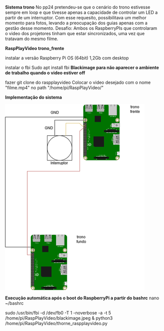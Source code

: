 **Sistema trono**
No pp24 pretendeu-se que o cenário do trono estivesse sempre em loop e que tivesse apenas a capacidade de controlar um LED 
a partir de um interruptor. Com esse requesito, possibilitava um melhor momento para fotos, levando a preocupação dos guias
apenas com a gestão desse momento.
Desafio: Ambos os RaspberryPIs que controlaram o video dos projetores tinham que estar sincronizados, uma vez que 
tratavam do mesmo filme.

**RaspPlayVideo trono_frente**

instalar a versão Raspberry Pi OS (64bit) 1,2Gb com desktop

instalar o fbi
Sudo apt install fbi **Blackimage para não aparecer o ambiente de trabalho quando o video estiver off**

fazer git clone do raspplayvideo
Colocar o video desejado com o nome "filme.mp4" no path "/home/pi/RaspPlayVideo/"

**Implementação do sistema**

![alt text](trono.drawio.png)

**Execução automática após o boot do RaspberryPi a partir do bashrc**
nano ~/bashrc

sudo /usr/bin/fbi  -d /dev/fb0  -T 1 -noverbose -a -t 5 /home/pi/RaspPlayVideo/blackimage.jpeg &
python3 /home/pi/RaspPlayVideo/thorne_raspplayvideo.py